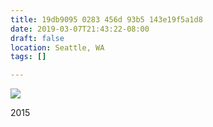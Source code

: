 ```yaml
---
title: 19db9095 0283 456d 93b5 143e19f5a1d8
date: 2019-03-07T21:43:22-08:00
draft: false
location: Seattle, WA
tags: []

---
```




![](https://d17enza3bfujl8.cloudfront.net/DSCF0155.jpg)

2015



